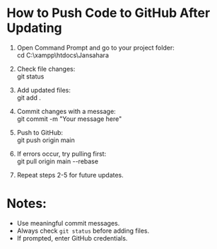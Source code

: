 # How to Push Code to GitHub After Updating

1. Open Command Prompt and go to your project folder:  
   cd C:\xampp\htdocs\Jansahara  

2. Check file changes:  
   git status  

3. Add updated files:  
   git add .  

4. Commit changes with a message:  
   git commit -m "Your message here"  

5. Push to GitHub:  
   git push origin main  

6. If errors occur, try pulling first:  
   git pull origin main --rebase  

7. Repeat steps 2-5 for future updates.  

# Notes:  
- Use meaningful commit messages.  
- Always check `git status` before adding files.  
- If prompted, enter GitHub credentials.  
